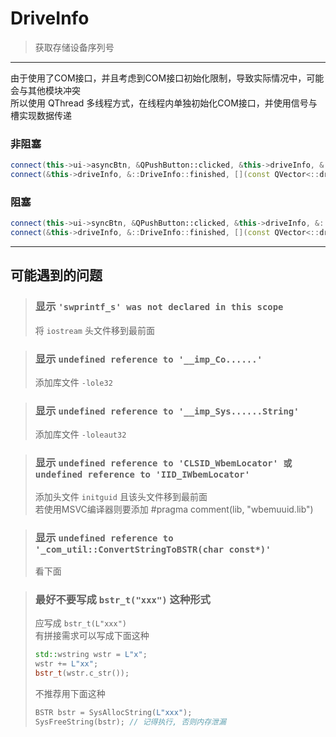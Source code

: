 # DriveInfo

> 获取存储设备序列号

---

由于使用了COM接口，并且考虑到COM接口初始化限制，导致实际情况中，可能会与其他模块冲突 \
所以使用 QThread 多线程方式，在线程内单独初始化COM接口，并使用信号与槽实现数据传递

### 非阻塞

```c++
connect(this->ui->asyncBtn, &QPushButton::clicked, &this->driveInfo, &::DriveInfo::LoadAllDrive);
connect(&this->driveInfo, &::DriveInfo::finished, [](const QVector<::driveInfo> &drives) {});
```

### 阻塞

```c++
connect(this->ui->syncBtn, &QPushButton::clicked, &this->driveInfo, &::DriveInfo::LoadAllDrive, Qt::BlockingQueuedConnection);
connect(&this->driveInfo, &::DriveInfo::finished, [](const QVector<::driveInfo> &drives) {});
```

---

## 可能遇到的问题

> ### 显示 `'swprintf_s' was not declared in this scope`
> 将 `iostream` 头文件移到最前面

> ### 显示 `undefined reference to '__imp_Co......'`
> 添加库文件 `-lole32`

> ### 显示 `undefined reference to '__imp_Sys......String'`
> 添加库文件 `-loleaut32`

> ### 显示 `undefined reference to 'CLSID_WbemLocator' 或 undefined reference to 'IID_IWbemLocator'`
> 添加头文件 `initguid` 且该头文件移到最前面  
> 若使用MSVC编译器则要添加 #pragma comment(lib, "wbemuuid.lib")

> ### 显示 `undefined reference to '_com_util::ConvertStringToBSTR(char const*)'`
> 看下面

> ### 最好不要写成 `bstr_t("xxx")` 这种形式
> 应写成 `bstr_t(L"xxx")`  
> 有拼接需求可以写成下面这种  
> ```c++
> std::wstring wstr = L"x";
> wstr += L"xx";
> bstr_t(wstr.c_str());
> ```
> 不推荐用下面这种
> ```c++
> BSTR bstr = SysAllocString(L"xxx");
> SysFreeString(bstr); // 记得执行, 否则内存泄漏
> ```
